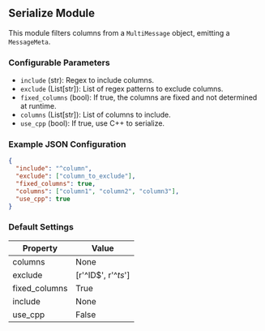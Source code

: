 <!--
SPDX-FileCopyrightText: Copyright (c) 2022-2023, NVIDIA CORPORATION & AFFILIATES. All rights reserved.
SPDX-License-Identifier: Apache-2.0

Licensed under the Apache License, Version 2.0 (the "License");
you may not use this file except in compliance with the License.
You may obtain a copy of the License at

http://www.apache.org/licenses/LICENSE-2.0

Unless required by applicable law or agreed to in writing, software
distributed under the License is distributed on an "AS IS" BASIS,
WITHOUT WARRANTIES OR CONDITIONS OF ANY KIND, either express or implied.
See the License for the specific language governing permissions and
limitations under the License.
-->

## Serialize Module

This module filters columns from a `MultiMessage` object, emitting a `MessageMeta`.

### Configurable Parameters

- `include` (str): Regex to include columns.
- `exclude` (List[str]): List of regex patterns to exclude columns.
- `fixed_columns` (bool): If true, the columns are fixed and not determined at runtime.
- `columns` (List[str]): List of columns to include.
- `use_cpp` (bool): If true, use C++ to serialize.

### Example JSON Configuration

```json
{
  "include": "^column",
  "exclude": ["column_to_exclude"],
  "fixed_columns": true,
  "columns": ["column1", "column2", "column3"],
  "use_cpp": true
}
```

### Default Settings

| Property       | Value              |
| -------------- | ------------------|
| columns        | None               |
| exclude        | [r'^ID$', r'^_ts_']|
| fixed_columns  | True               |
| include        | None               |
| use_cpp        | False              |

